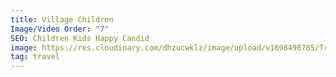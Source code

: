 ```yaml
---
title: Village Children
Image/Video Order: "7"
SEO: Children Kids Happy Candid
image: https://res.cloudinary.com/dhzucwklz/image/upload/v1698490785/Travel/DSC_6756_e5pyqs.jpg
tag: travel
---
```

